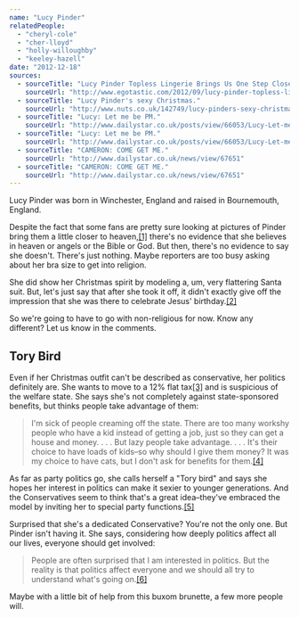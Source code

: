 ```yaml
---
name: "Lucy Pinder"
relatedPeople:
  - "cheryl-cole"
  - "cher-lloyd"
  - "holly-willoughby"
  - "keeley-hazell"
date: "2012-12-18"
sources:
  - sourceTitle: "Lucy Pinder Topless Lingerie Brings Us One Step Closer to Heaven."
    sourceUrl: "http://www.egotastic.com/2012/09/lucy-pinder-topless-lingerie-brings-us-one-step-closer-to-heaven/"
  - sourceTitle: "Lucy Pinder's sexy Christmas."
    sourceUrl: "http://www.nuts.co.uk/142749/lucy-pinders-sexy-christmas#2"
  - sourceTitle: "Lucy: Let me be PM."
    sourceUrl: "http://www.dailystar.co.uk/posts/view/66053/Lucy-Let-me-be-PM/"
  - sourceTitle: "Lucy: Let me be PM."
    sourceUrl: "http://www.dailystar.co.uk/posts/view/66053/Lucy-Let-me-be-PM/"
  - sourceTitle: "CAMERON: COME GET ME."
    sourceUrl: "http://www.dailystar.co.uk/news/view/67651"
  - sourceTitle: "CAMERON: COME GET ME."
    sourceUrl: "http://www.dailystar.co.uk/news/view/67651"
---
```


Lucy Pinder was born in Winchester, England and raised in Bournemouth, England.

Despite the fact that some fans are pretty sure looking at pictures of Pinder bring them a little closer to heaven,<a class="source-citation" href="http://www.egotastic.com/2012/09/lucy-pinder-topless-lingerie-brings-us-one-step-closer-to-heaven/" title="Lucy Pinder Topless Lingerie Brings Us One Step Closer to Heaven.">[1]</a> there's no evidence that she believes in heaven or angels or the Bible or God. But then, there's no evidence to say she doesn't. There's just nothing. Maybe reporters are too busy asking about her bra size to get into religion.

She did show her Christmas spirit by modeling a, um, very flattering Santa suit. But, let's just say that after she took it off, it didn't exactly give off the impression that she was there to celebrate Jesus' birthday.<a class="source-citation" href="http://www.nuts.co.uk/142749/lucy-pinders-sexy-christmas#2" title="Lucy Pinder&apos;s sexy Christmas.">[2]</a>

So we're going to have to go with non-religious for now. Know any different? Let us know in the comments.


## Tory Bird

Even if her Christmas outfit can't be described as conservative, her politics definitely are. She wants to move to a 12% flat tax<a class="source-citation" href="http://www.dailystar.co.uk/posts/view/66053/Lucy-Let-me-be-PM/" title="Lucy: Let me be PM.">[3]</a> and is suspicious of the welfare state. She says she's not completely against state-sponsored benefits, but thinks people take advantage of them:

>I'm sick of people creaming off the state. There are too many workshy people who have a kid instead of getting a job, just so they can get a house and money. . . . But lazy people take advantage. . . . It's their choice to have loads of kids–so why should I give them money? It was my choice to have cats, but I don't ask for benefits for them.<a class="source-citation" href="http://www.dailystar.co.uk/posts/view/66053/Lucy-Let-me-be-PM/" title="Lucy: Let me be PM.">[4]</a>

As far as party politics go, she calls herself a "Tory bird" and says she hopes her interest in politics can make it sexier to younger generations. And the Conservatives seem to think that's a great idea–they've embraced the model by inviting her to special party functions.<a class="source-citation" href="http://www.dailystar.co.uk/news/view/67651" title="CAMERON: COME GET ME.">[5]</a>

Surprised that she's a dedicated Conservative? You're not the only one. But Pinder isn't having it. She says, considering how deeply politics affect all our lives, everyone should get involved:

>People are often surprised that I am interested in politics. But the reality is that politics affect everyone and we should all try to understand what's going on.<a class="source-citation" href="http://www.dailystar.co.uk/news/view/67651" title="CAMERON: COME GET ME.">[6]</a>

Maybe with a little bit of help from this buxom brunette, a few more people will.